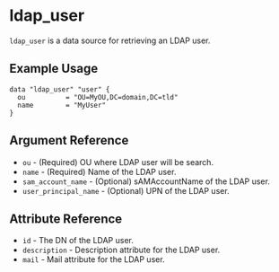 # ldap_user

`ldap_user` is a data source for retrieving an LDAP user.

## Example Usage

```hcl
data "ldap_user" "user" {
  ou          = "OU=MyOU,DC=domain,DC=tld"
  name        = "MyUser"
}
```

## Argument Reference

* `ou` - (Required) OU where LDAP user will be search.
* `name` - (Required) Name of the LDAP user.
* `sam_account_name` - (Optional) sAMAccountName of the LDAP user.
* `user_principal_name` - (Optional) UPN of the LDAP user.

## Attribute Reference

* `id` - The DN of the LDAP user.
* `description` - Description attribute for the LDAP user.
* `mail` - Mail attribute for the LDAP user.
